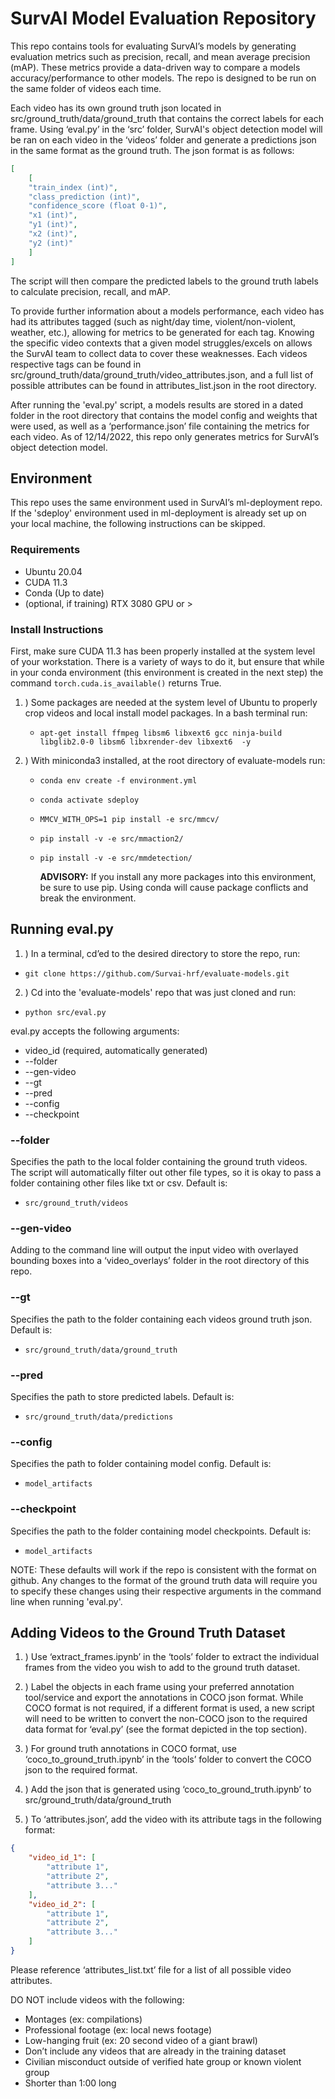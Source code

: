 # SurvAI Model Evaluation Repository

This repo contains tools for evaluating SurvAI’s models by generating evaluation metrics such as precision, recall, and mean average precision (mAP). These metrics provide a data-driven way to compare a models accuracy/performance to other models. The repo is designed to be run on the same folder of videos each time. 

Each video has its own ground truth json located in src/ground_truth/data/ground_truth that contains the correct labels for each frame. Using ‘eval.py’ in the ‘src’ folder, SurvAI's object detection model will be ran on each video in the ‘videos’ folder and generate a predictions json in the same format as the ground truth. The json format is as follows:
```json
[
    [
    "train_index (int)",
    "class_prediction (int)",
    "confidence_score (float 0-1)",
    "x1 (int)",
    "y1 (int)",
    "x2 (int)",
    "y2 (int)"
    ]
]
```
The script will then compare the predicted labels to the ground truth labels to calculate precision, recall, and mAP. 

To provide further information about a models performance, each video has had its attributes tagged (such as night/day time, violent/non-violent, weather, etc.), allowing for metrics to be generated for each tag. Knowing the specific video contexts that a given model struggles/excels on allows the SurvAI team to collect data to cover these weaknesses. Each videos respective tags can be found in src/ground_truth/data/ground_truth/video_attributes.json, and a full list of possible attributes can be found in attributes_list.json in the root directory. 

After running the 'eval.py' script, a models results are stored in a dated folder in the root directory that contains the model config and weights that were used, as well as a ‘performance.json’ file containing the metrics for each video. As of 12/14/2022, this repo only generates metrics for SurvAI’s object detection model.

## Environment

This repo uses the same environment used in SurvAI’s ml-deployment repo. If the 'sdeploy' environment used in ml-deployment is already set up on your local machine, the following instructions can be skipped.

### Requirements

- Ubuntu 20.04
- CUDA 11.3
- Conda (Up to date)
- (optional, if training)  RTX 3080 GPU or > 

### Install Instructions

First, make sure CUDA 11.3 has been properly installed at the system level of your workstation. There is a variety of ways to do it, 
but ensure that while in your conda environment (this environment is created in the next step) the command
``` torch.cuda.is_available() ``` returns True.

1. ) Some packages are needed at the system level of Ubuntu to properly crop videos and local install model packages. In a bash terminal run:
     - ```apt-get install ffmpeg libsm6 libxext6 gcc ninja-build libglib2.0-0 libsm6 libxrender-dev libxext6  -y```
     
2. ) With miniconda3 installed, at the root directory of evaluate-models run:

     -  ```conda env create -f environment.yml```
     -  ```conda activate sdeploy```
     -  ```MMCV_WITH_OPS=1 pip install -e src/mmcv/```
     -  ```pip install -v -e src/mmaction2/```
     -  ```pip install -v -e src/mmdetection/```
     
          **ADVISORY:**  If you install any more packages into this environment, be sure to use pip. Using conda will cause package conflicts and break the environment.

## Running eval.py
1. ) In a terminal, cd’ed to the desired directory to store the repo, run:
- ```git clone https://github.com/Survai-hrf/evaluate-models.git```

2. ) Cd into the 'evaluate-models' repo that was just cloned and run:
- ```python src/eval.py```

eval.py accepts the following arguments:
- video_id (required, automatically generated)
- --folder
- --gen-video
- --gt
- --pred
- --config
- --checkpoint

### --folder
Specifies the path to the local folder containing the ground truth videos. The script will automatically filter out other file types, so it is okay to pass a folder containing other files like txt or csv. Default is:
- ```src/ground_truth/videos```

### --gen-video
Adding to the command line will output the input video with overlayed bounding boxes into a ‘video_overlays’ folder in the root directory of this repo.

### --gt
Specifies the path to the folder containing each videos ground truth json. Default is:
- ```src/ground_truth/data/ground_truth```

### --pred
Specifies the path to store predicted labels. Default is:
- ```src/ground_truth/data/predictions```

### --config
Specifies the path to folder containing model config. Default is:
- ```model_artifacts```

### --checkpoint
Specifies the path to the folder containing model checkpoints. Default is:
- ```model_artifacts```

NOTE: These defaults will work if the repo is consistent with the format on github. Any changes to the format of the ground truth data will require you to specify these changes using their respective arguments in the command line when running 'eval.py'.

## Adding Videos to the Ground Truth Dataset
1. ) Use ‘extract_frames.ipynb’ in the ‘tools’ folder to extract the individual frames from the video you wish to add to the ground truth dataset.

2. ) Label the objects in each frame using your preferred annotation tool/service and export the annotations in COCO json format. While COCO format is not required, if a different format is used, a new script will need to be written to convert the non-COCO json to the required data format for ‘eval.py’ (see the format depicted in the top section).

3. ) For ground truth annotations in COCO format, use ‘coco_to_ground_truth.ipynb’ in the ‘tools’ folder to convert the COCO json to the required format. 

4. ) Add the json that is generated using ‘coco_to_ground_truth.ipynb’ to src/ground_truth/data/ground_truth

5. ) To ‘attributes.json’, add the video with its attribute tags in the following format:
```json
{
    "video_id_1": [
        "attribute 1",
        "attribute 2",
        "attribute 3..."
    ],
    "video_id_2": [
        "attribute 1",
        "attribute 2",
        "attribute 3..."
    ]
}
```
Please reference ‘attributes_list.txt’ file for a list of all possible video attributes.

DO NOT include videos with the following:
- Montages (ex: compilations)
- Professional footage (ex: local news footage)
- Low-hanging fruit (ex: 20 second video of a giant brawl)
- Don’t include any videos that are already in the training dataset
- Civilian misconduct outside of verified hate group or known violent group
- Shorter than 1:00 long

